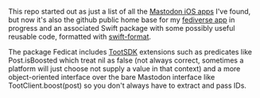 This repo started out as just a list of all the [Mastodon iOS apps](iosapps.md) I've found, but now it's also the github public home base for my [fediverse app](https://fedicat.com/) in progress and an associated Swift package with some possibly useful reusable code, formatted with [swift-format](https://github.com/apple/swift-format).

The package Fedicat includes [TootSDK](https://github.com/technicat/TootSDK) extensions such as predicates like Post.isBoosted which treat nil as false (not always correct, sometimes a platform will just choose not supply a value in that context) and a more object-oriented interface over the bare Mastodon interface like TootClient.boost(post) so you don't always have to extract and pass IDs.
